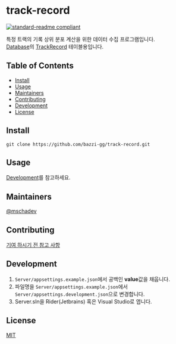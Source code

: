# track-record

[![standard-readme compliant](https://img.shields.io/badge/standard--readme-OK-green.svg?style=flat-square)](https://github.com/RichardLitt/standard-readme)

특정 트랙의 기록 상위 분포 계산을 위한 데이터 수집 프로그램입니다.  
[Database](https://github.com/bazzi-gg/database)의 [TrackRecord](https://github.com/bazzi-gg/database/blob/main/Bazzigg.Database/Entity/TrackRecord.cs) 테이블용입니다.

## Table of Contents

- [Install](#install)
- [Usage](#usage)
- [Maintainers](#maintainers)
- [Contributing](#contributing)
- [Development](#development)
- [License](#license)

## Install

```
git clone https://github.com/bazzi-gg/track-record.git
```

## Usage
[Development](#development)를 참고하세요.

## Maintainers

[@mschadev](https://github.com/mschadev)

## Contributing

[기여 하시기 전 참고 사항](./CONTRIBUTING.md)

## Development

1. `Server/appsettings.example.json`에서 공백인 **value**값을 채웁니다.
2. 파일명을 `Server/appsettings.example.json`에서 `Server/appsettings.development.json`으로 변경합니다.
3. Server.sln을 Rider(Jetbrains) 혹은 Visual Studio로 엽니다.

## License

[MIT](./LICENSE)

